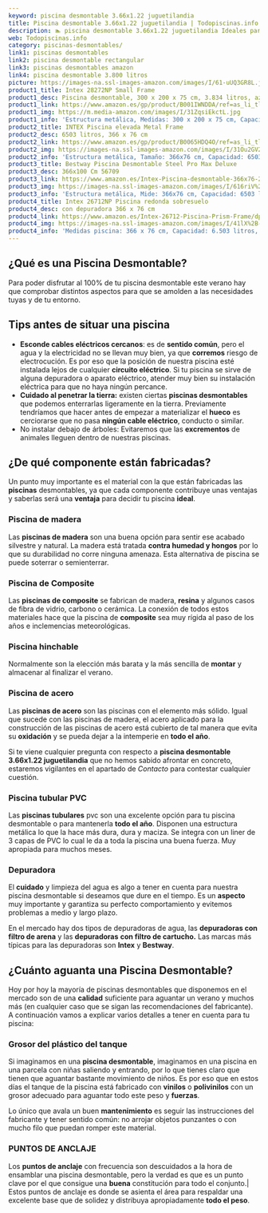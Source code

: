 ```yaml
---
keyword: piscina desmontable 3.66x1.22 juguetilandia
title: Piscina desmontable 3.66x1.22 juguetilandia | Todopiscinas.info
description: 🏊 piscina desmontable 3.66x1.22 juguetilandia Ideales para este verano 2021. Aquí puedes comprar piscina desmontable 3.66x1.22 juguetilandia y comparar con otras similares. No dejes escapar piscina desmontable 3.66x1.22 juguetilandia a un precio realmente tentador.
web: Todopiscinas.info
category: piscinas-desmontables/
link1: piscinas desmontables
link2: piscina desmontable rectangular
link3: piscinas desmontables amazon
link4: piscina desmontable 3.800 litros
picture: https://images-na.ssl-images-amazon.com/images/I/61-uUQ3GR8L.jpg
product1_title: Intex 28272NP Small Frame
product1_desc: Piscina desmontable, 300 x 200 x 75 cm, 3.834 litros, azul
product1_link: https://www.amazon.es/gp/product/B001IWNDDA/ref=as_li_tl?ie=UTF8&camp=3638&creative=24630&creativeASIN=B001IWNDDA&linkCode=as2&tag=todopiscinas0e-21&linkId=25b9d647487c889cb6ef56ed63f50ca1
product1_img: https://m.media-amazon.com/images/I/31ZqsiEkctL.jpg
product1_info: 'Estructura metálica, Medidas: 300 x 200 x 75 cm, Capacidad: 3.834 litros, Para 6 personas (+ 6 años), Fácil montaje, Forma rectangular'
product2_title: INTEX Piscina elevada Metal Frame
product2_desc: 6503 litros, 366 x 76 cm
product2_link: https://www.amazon.es/gp/product/B0065HDQ4O/ref=as_li_tl?ie=UTF8&camp=3638&creative=24630&creativeASIN=B0065HDQ4O&linkCode=as2&tag=todopiscinas0e-21&linkId=ed2430e3ba564d3527ee103df33ed7b3
product2_img: https://images-na.ssl-images-amazon.com/images/I/31Ou2GV2SAL.jpg
product2_info: 'Estructura metálica, Tamaño: 366x76 cm, Capacidad: 6503 litros, Forma circular, De 4 a 7 personas (+6 años)'
product3_title: Bestway Piscina Desmontable Steel Pro Max Deluxe
product3_desc: 366x100 Cm 56709
product3_link: https://www.amazon.es/Intex-Piscina-desmontable-366x76-28210NP/dp/B0065HDQ4O?__mk_es_ES=%C3%85M%C3%85%C5%BD%C3%95%C3%91&crid=25UQGV9HG2INI&dchild=1&keywords=piscinas+desmontables&qid=1615854176&sprefix=piscinas+dem%2Caps%2C201&sr=8-5&linkCode=ll1&tag=todopiscinas0e-21&linkId=34f200977c6cbaab1f3f4d9ac0e64755&language=es_ES&ref_=as_li_ss_tl
product3_img: https://images-na.ssl-images-amazon.com/images/I/616riV%2BiY3L.jpg
product3_info: 'Estructura metálica, Mide: 366x76 cm, Capacidad: 6503 litros, De 4 a 7 personas mayores de 6 años, Forma circular, Tecnología Super-Tough'
product4_title: Intex 26712NP Piscina redonda sobresuelo
product4_desc: con depuradora 366 x 76 cm
product4_link: https://www.amazon.es/Intex-26712-Piscina-Prism-Frame/dp/B07FB823GL?__mk_es_ES=%C3%85M%C3%85%C5%BD%C3%95%C3%91&dchild=1&keywords=piscinas+desmontables+con+depuradora&qid=1615936418&sr=8-5&linkCode=ll1&tag=todopiscinas0e-21&linkId=d98699de7830cd471766fa1daa36de34&language=es_ES&ref_=as_li_ss_tl
product4_img: https://images-na.ssl-images-amazon.com/images/I/41lX%2B-YpibL.jpg
product4_info: 'Medidas piscina: 366 x 76 cm, Capacidad: 6.503 litros, Incluye depuradora de cartucha A, Lona resistente triple capa'
---
```


## ¿Qué es una Piscina Desmontable?



Para poder disfrutar al 100% de tu piscina desmontable este verano  hay que comprobar distintos aspectos para que se amolden a las necesidades tuyas y de tu entorno.


## Tips antes de situar una piscina



*   **Esconde cables eléctricos cercanos**: es de **sentido común**, pero el agua y la electricidad no se llevan muy bien, ya que **corremos** riesgo de electrocución. Es por eso que la posición de nuestra piscina esté instalada lejos de cualquier **circuito eléctrico**. Si tu piscina se sirve de alguna depuradora o aparato eléctrico, atender muy bien su instalación eléctrica para que no haya ningún percance.
*   **Cuidado al penetrar la tierra:** existen ciertas **piscinas desmontables** que podemos enterrarlas ligeramente en la tierra. Previamente tendríamos que hacer antes de empezar a materializar el **hueco** es cerciorarse que no pasa **ningún cable eléctrico**, conducto o similar.
*   No instalar debajo de árboles: Evitaremos que las **excrementos** de animales lleguen dentro de nuestras piscinas.


## ¿De qué componente están fabricadas?

Un punto muy importante es el material con la que están fabricadas las **piscinas** desmontables, ya que cada componente contribuye unas ventajas y saberlas  será una **ventaja** para decidir tu piscina **ideal**.


### Piscina de madera

Las **piscinas de madera** son una buena opción para sentir ese acabado silvestre y natural. La madera está tratada **contra humedad y hongos** por lo que su durabilidad no corre ninguna amenaza. Esta alternativa de piscina se puede soterrar o semienterrar.


### Piscina de Composite

Las **piscinas de composite** se fabrican de madera, **resina** y algunos casos de fibra de vidrio, carbono o cerámica. La conexión de todos estos materiales hace que la piscina de **composite** sea muy rígida al paso de los años e inclemencias meteorológicas.


### Piscina hinchable

Normalmente son la elección más barata y la más sencilla de **montar** y almacenar al finalizar el verano.


### Piscina de acero

Las **piscinas de acero** son las piscinas con el elemento más sólido. Igual que sucede con las piscinas de madera, el acero aplicado para la construcción de las piscinas de acero está cubierto de tal manera que evita su **oxidación** y se pueda dejar a la intemperie en **todo el año**.

Si te viene cualquier pregunta con respecto a **piscina desmontable 3.66x1.22 juguetilandia** que no hemos sabido afrontar en concreto, estaremos vigilantes en el apartado de _Contacto_ para contestar cualquier cuestión.


### Piscina tubular PVC

Las **piscinas tubulares** pvc son una excelente opción para tu piscina desmontable o para mantenerla **todo el año**. Disponen una estructura metálica lo que la hace más dura, dura y maciza. Se integra con un liner de 3 capas de PVC lo cual le da a toda la piscina una buena fuerza. Muy apropiada para muchos meses.


### Depuradora

El **cuidado** y limpieza del agua es algo a tener en cuenta para nuestra piscina desmontable si deseamos que dure en el tiempo. Es un **aspecto** muy importante y garantiza su perfecto comportamiento y evitemos problemas a medio y largo plazo.

En el mercado hay dos tipos de depuradoras de agua, las **depuradoras con filtro de arena** y  las **depuradoras** **con filtro de cartucho.** Las marcas más típicas para las depuradoras son **Intex** y **Bestway**.

<stats-list :link1=link1 :link2=link2 :link3=link3 :link4=link4 :category=category></stats-list>


## ¿Cuánto aguanta una Piscina Desmontable?

Hoy por hoy la mayoría de piscinas desmontables que disponemos en el mercado son de una **calidad** suficiente para aguantar un verano y muchos más (en cualquier caso que se sigan las recomendaciones del fabricante). A continuación vamos a explicar varios detalles a tener en cuenta para tu piscina:


### Grosor del plástico del tanque

Si imaginamos en una **piscina desmontable**, imaginamos en una piscina en una parcela con niñas saliendo y entrando, por lo que tienes claro que tienen que aguantar bastante movimiento de niños. Es por eso que en estos días el tanque de la piscina está fabricado con **vinilos** o **polivinilos** con un grosor adecuado para aguantar todo este peso y **fuerzas**.

Lo único que avala un	 buen **mantenimiento** es seguir las instrucciones del fabricante y tener sentido común: no arrojar objetos punzantes o con mucho filo que puedan romper este material.


### PUNTOS DE ANCLAJE

Los **puntos de anclaje** con frecuencia son descuidados a la hora de ensamblar una piscina desmontable, pero la verdad es que es un punto clave por el que consigue una **buena** constitución para todo el conjunto.| Estos puntos de anclaje es donde se asienta el área para respaldar una excelente base que de solidez y distribuya apropiadamente **todo el peso**.

<external-banner></external-banner>


<brand-panel :title=product1_title :desc=product1_desc :img=product1_img :link=product1_link></brand-panel>